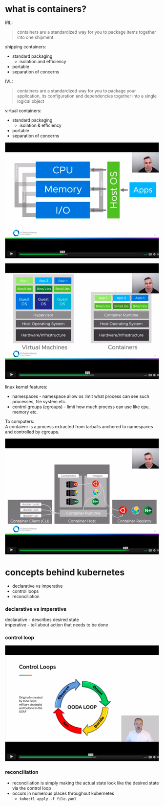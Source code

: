 # what is containers?

IRL:

> containers are a standardized way for you to package items together into one shipment.

shipping containers:

- standard packaging
  - isolation and efficiency
- portable
- separation of concerns

IVL:

> containers are a standardized way for you to package your application, its configuration and dependencies together into a single logical object

virtual containers:

- standard packaging
  - isolation & efficiency
- portable
- separation of concerns

![application](../asset/application.png)

![container vs virtual machine](../asset/containerVsVM.png)

linux kernel features:

- namespaces - namespace allow os limit what process can see such processes, file system etc.
- control groups (cgroups) - limit how much process can use like cpu, memory etc.

To computers:  
A contaienr is a process extracted from tarballs anchored to namespaces and controlled by cgroups.

![docker visual representation](../asset/dockerVisual.png)

# concepts behind kubernetes

- declarative vs imperative
- control loops
- reconciliation

### declarative vs imperative

declarative - describes desired state  
imperative - tell about action that needs to be done

### control loop

![control loop](../asset/controlLoop.png)

### reconciliation

- reconciliation is simply making the actual state look like the desired state via the control loop
- occurs in numerous places throughout kubernetes
  - `kubectl apply -f file.yaml`
